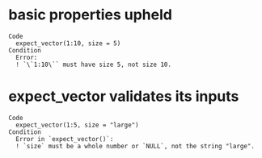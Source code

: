 # basic properties upheld

    Code
      expect_vector(1:10, size = 5)
    Condition
      Error:
      ! `\`1:10\`` must have size 5, not size 10.

# expect_vector validates its inputs

    Code
      expect_vector(1:5, size = "large")
    Condition
      Error in `expect_vector()`:
      ! `size` must be a whole number or `NULL`, not the string "large".

